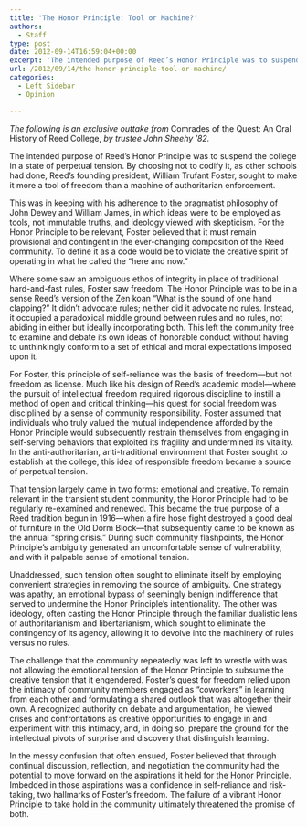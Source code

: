 ```yaml
---
title: 'The Honor Principle: Tool or Machine?'
authors: 
  - Staff
type: post
date: 2012-09-14T16:59:04+00:00
excerpt: 'The intended purpose of Reed’s Honor Principle was to suspend the college in a state of perpetual tension. By choosing not to codify it, as other schools had done, Reed’s founding president, William Trufant Foster, sought to make it more a tool of freedom than a machine of authoritarian enforcement. '
url: /2012/09/14/the-honor-principle-tool-or-machine/
categories:
  - Left Sidebar
  - Opinion

---
```

_The following is an exclusive outtake from_ Comrades of the Quest: An Oral History of Reed College, _by trustee John Sheehy &#8217;82._

The intended purpose of Reed’s Honor Principle was to suspend the college in a state of perpetual tension. By choosing not to codify it, as other schools had done, Reed’s founding president, William Trufant Foster, sought to make it more a tool of freedom than a machine of authoritarian enforcement.

This was in keeping with his adherence to the pragmatist philosophy of John Dewey and William James, in which ideas were to be employed as tools, not immutable truths, and ideology viewed with skepticism. For the Honor Principle to be relevant, Foster believed that it must remain provisional and contingent in the ever-changing composition of the Reed community. To define it as a code would be to violate the creative spirit of operating in what he called the “here and now.”

Where some saw an ambiguous ethos of integrity in place of traditional hard-and-fast rules, Foster saw freedom. The Honor Principle was to be in a sense Reed’s version of the Zen koan “What is the sound of one hand clapping?” It didn’t advocate rules; neither did it advocate no rules. Instead, it occupied a paradoxical middle ground between rules and no rules, not abiding in either but ideally incorporating both. This left the community free to examine and debate its own ideas of honorable conduct without having to unthinkingly conform to a set of ethical and moral expectations imposed upon it.

For Foster, this principle of self-reliance was the basis of freedom—but not freedom as license. Much like his design of Reed’s academic model—where the pursuit of intellectual freedom required rigorous discipline to instill a method of open and critical thinking—his quest for social freedom was disciplined by a sense of community responsibility. Foster assumed that individuals who truly valued the mutual independence afforded by the Honor Principle would subsequently restrain themselves from engaging in self-serving behaviors that exploited its fragility and undermined its vitality. In the anti-authoritarian, anti-traditional environment that Foster sought to establish at the college, this idea of responsible freedom became a source of perpetual tension.

That tension largely came in two forms: emotional and creative. To remain relevant in the transient student community, the Honor Principle had to be regularly re-examined and renewed. This became the true purpose of a Reed tradition begun in 1916—when a fire hose fight destroyed a good deal of furniture in the Old Dorm Block—that subsequently came to be known as the annual “spring crisis.” During such community flashpoints, the Honor Principle’s ambiguity generated an uncomfortable sense of vulnerability, and with it palpable sense of emotional tension.

Unaddressed, such tension often sought to eliminate itself by employing convenient strategies in removing the source of ambiguity. One strategy was apathy, an emotional bypass of seemingly benign indifference that served to undermine the Honor Principle’s intentionality. The other was ideology, often casting the Honor Principle through the familiar dualistic lens of authoritarianism and libertarianism, which sought to eliminate the contingency of its agency, allowing it to devolve into the machinery of rules versus no rules.

The challenge that the community repeatedly was left to wrestle with was not allowing the emotional tension of the Honor Principle to subsume the creative tension that it engendered. Foster’s quest for freedom relied upon the intimacy of community members engaged as “coworkers” in learning from each other and formulating a shared outlook that was altogether their own. A recognized authority on debate and argumentation, he viewed crises and confrontations as creative opportunities to engage in and experiment with this intimacy, and, in doing so, prepare the ground for the intellectual pivots of surprise and discovery that distinguish learning.

In the messy confusion that often ensued, Foster believed that through continual discussion, reflection, and negotiation the community had the potential to move forward on the aspirations it held for the Honor Principle. Imbedded in those aspirations was a confidence in self-reliance and risk-taking, two hallmarks of Foster’s freedom. The failure of a vibrant Honor Principle to take hold in the community ultimately threatened the promise of both.